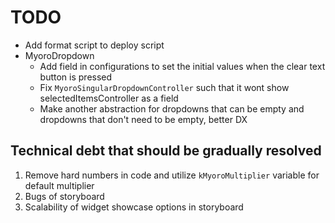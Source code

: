 # TODO

- Add format script to deploy script
- MyoroDropdown
  - Add field in configurations to set the initial values when the clear text button is pressed
  - Fix `MyoroSingularDropdownController` such that it wont show selectedItemsController as a field
  - Make another abstraction for dropdowns that can be empty and dropdowns that don't need to be empty, better DX

## Technical debt that should be gradually resolved

1. Remove hard numbers in code and utilize `kMyoroMultiplier` variable for default multiplier
2. Bugs of storyboard
3. Scalability of widget showcase options in storyboard
